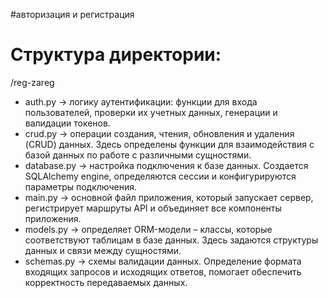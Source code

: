 #авторизация и регистрация

# Структура директории:
/reg-zareg 
* auth.py ->  логику аутентификации: функции для входа пользователей, проверки их учетных данных, генерации и валидации токенов.
* crud.py -> операции создания, чтения, обновления и удаления (CRUD) данных. Здесь определены функции для взаимодействия с базой данных по работе с различными сущностями.
* database.py -> настройка подключения к базе данных. Создается SQLAlchemy engine, определяются сессии и конфигурируются параметры подключения.
* main.py -> основной файл приложения, который запускает сервер, регистрирует маршруты API и объединяет все компоненты приложения.
* models.py -> определяет ORM-модели – классы, которые соответствуют таблицам в базе данных. Здесь задаются структуры данных и связи между сущностями.
* schemas.py ->  схемы валидации данных. Определение формата входящих запросов и исходящих ответов, помогает обеспечить корректность передаваемых данных.
